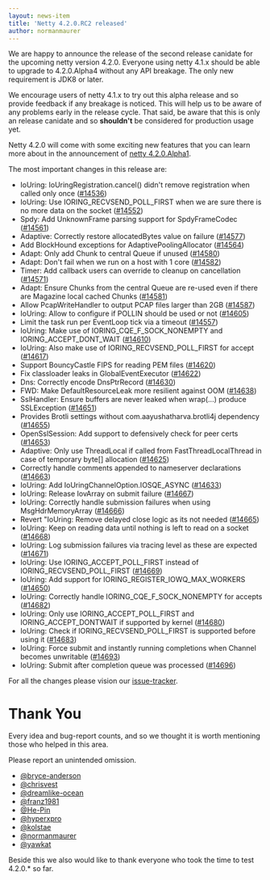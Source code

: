 ```yaml
---
layout: news-item
title: 'Netty 4.2.0.RC2 released'
author: normanmaurer
---
```


We are happy to announce the release of the second release canidate for the upcoming netty version 4.2.0. Everyone using netty 4.1.x should be able to upgrade to 4.2.0.Alpha4 without any API breakage. The only new requirement is JDK8 or later. 

We encourage users of netty 4.1.x to try out this alpha release and so provide feedback if any breakage is noticed. This will help us to be  aware of any problems early in the release cycle. That said, be aware that this is only an release canidate and so __shouldn't__ be considered for production usage yet.

Netty 4.2.0 will come with some exciting new features that you can learn more about in the announcement of [netty 4.2.0.Alpha1](https://netty.io/news/2024/06/12/4-2-0-Alpha1.html).


The most important changes in this release are:

* IoUring: IoUringRegistration.cancel() didn't remove registration when called only once ([#14536](https://github.com/netty/netty/pull/14536))
* IoUring: Use IORING_RECVSEND_POLL_FIRST when we are sure there is no more data on the socket ([#14552](https://github.com/netty/netty/pull/14552))
* Spdy: Add UnknownFrame parsing support for SpdyFrameCodec ([#14561](https://github.com/netty/netty/pull/14561))
* Adaptive: Correctly restore allocatedBytes value on failure ([#14577](https://github.com/netty/netty/pull/14577))
* Add BlockHound exceptions for AdaptivePoolingAllocator ([#14564](https://github.com/netty/netty/pull/14564))
* Adapt: Only add Chunk to central Queue if unused ([#14580](https://github.com/netty/netty/pull/14580))
* Adapt: Don't fail when we run on a host with 1 core ([#14582](https://github.com/netty/netty/pull/14582))
* Timer: Add callback users can override to cleanup on cancellation ([#14571](https://github.com/netty/netty/pull/14571))
* Adapt: Ensure Chunks from the central Queue are re-used even if there are Magazine local cached Chunks ([#14581](https://github.com/netty/netty/pull/14581))
* Allow PcapWriteHandler to output PCAP files larger than 2GB ([#14587](https://github.com/netty/netty/pull/14587))
* IoUring: Allow to configure if POLLIN should be used or not ([#14605](https://github.com/netty/netty/pull/14605))
* Limit the task run per EventLoop tick via a timeout ([#14557](https://github.com/netty/netty/pull/14557))
* IoUring: Make use of IORING_CQE_F_SOCK_NONEMPTY and IORING_ACCEPT_DONT_WAIT ([#14610](https://github.com/netty/netty/pull/14610))
* IoUring: Also make use of IORING_RECVSEND_POLL_FIRST for accept ([#14617](https://github.com/netty/netty/pull/14617))
* Support BouncyCastle FIPS for reading PEM files ([#14620](https://github.com/netty/netty/pull/14620))
* Fix classloader leaks in GlobalEventExecutor ([#14622](https://github.com/netty/netty/pull/14622))
* Dns: Correctly encode DnsPtrRecord ([#14630](https://github.com/netty/netty/pull/14630))
* FWD: Make DefaultResourceLeak more resilient against OOM ([#14638](https://github.com/netty/netty/pull/14638))
* SslHandler: Ensure buffers are never leaked when wrap(...) produce SSLException ([#14651](https://github.com/netty/netty/pull/14651))
* Provides Brotli settings without com.aayushatharva.brotli4j dependency ([#14655](https://github.com/netty/netty/pull/14655))
* OpenSslSession: Add support to defensively check for peer certs ([#14653](https://github.com/netty/netty/pull/14653))
* Adaptive: Only use ThreadLocal if called from FastThreadLocalThread in case of temporary byte[] allocation ([#14625](https://github.com/netty/netty/pull/14625))
* Correctly handle comments appended to nameserver declarations ([#14663](https://github.com/netty/netty/pull/14663))
* IoUring: Add IoUringChannelOption.IOSQE_ASYNC ([#14633](https://github.com/netty/netty/pull/14633))
* IoUring: Release IovArray on submit failure ([#14667](https://github.com/netty/netty/pull/14667))
* IoUring: Correctly handle submission failures when using MsgHdrMemoryArray ([#14666](https://github.com/netty/netty/pull/14666))
* Revert "IoUring: Remove delayed close logic as its not needed ([#14665](https://github.com/netty/netty/pull/14665))
* IoUring: Keep on reading data until nothing is left to read on a socket ([#14668](https://github.com/netty/netty/pull/14668))
* IoUring: Log submission failures via tracing level as these are expected ([#14671](https://github.com/netty/netty/pull/14671))
* IoUring: Use IORING_ACCEPT_POLL_FIRST instead of IORING_RECVSEND_POLL_FIRST ([#14669](https://github.com/netty/netty/pull/14669))
* IoUring: Add support for IORING_REGISTER_IOWQ_MAX_WORKERS ([#14650](https://github.com/netty/netty/pull/14650))
* IoUring: Correctly handle IORING_CQE_F_SOCK_NONEMPTY for accepts ([#14682](https://github.com/netty/netty/pull/14682))
* IoUring: Only use IORING_ACCEPT_POLL_FIRST and IORING_ACCEPT_DONTWAIT if supported by kernel ([#14680](https://github.com/netty/netty/pull/14680))
* IoUring: Check if IORING_RECVSEND_POLL_FIRST is supported before using it ([#14683](https://github.com/netty/netty/pull/14683))
* IoUring: Force submit and instantly running completions when Channel becomes unwritable ([#14693](https://github.com/netty/netty/pull/14693))
* IoUring: Submit after completion queue was processed ([#14696](https://github.com/netty/netty/pull/14696))

For all the changes please vision our [issue-tracker](https://github.com/netty/netty/milestone/302?closed=1).

# Thank You

Every idea and bug-report counts, and so we thought it is worth mentioning those who helped in this area.

Please report an unintended omission.


* [@bryce-anderson](https://github.com/bryce-anderson)
* [@chrisvest](https://github.com/chrisvest)
* [@dreamlike-ocean](https://github.com/dreamlike-ocean)
* [@franz1981](https://github.com/franz1981)
* [@He-Pin](https://github.com/He-Pin)
* [@hyperxpro](https://github.com/hyperxpro)
* [@kolstae](https://github.com/kolstae)
* [@normanmaurer](https://github.com/normanmaurer)
* [@yawkat](https://github.com/yawkat)

Beside this we also would like to thank everyone who took the time to test 4.2.0.* so far.

